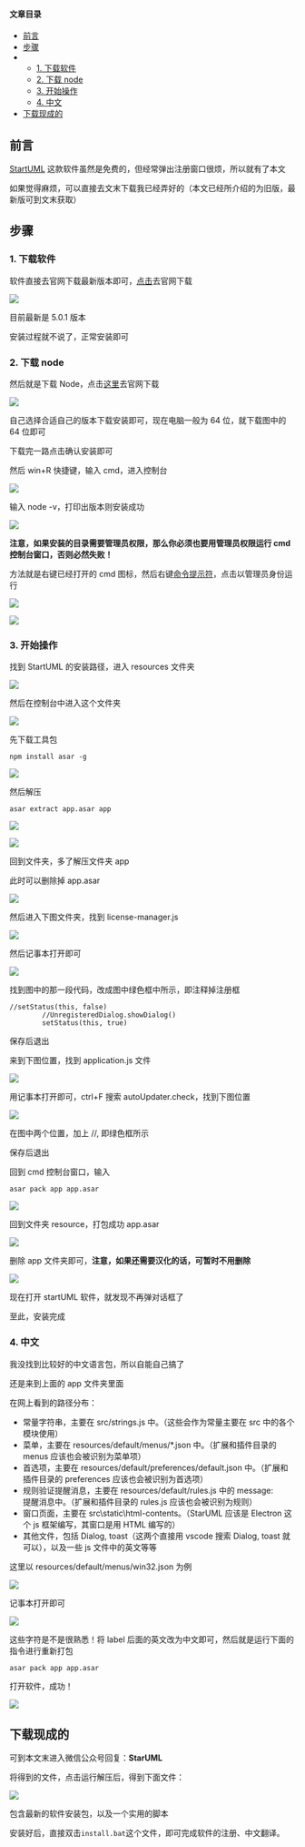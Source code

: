 #### 文章目录

*   [前言](#_2)
*   [步骤](#_6)
*   *   [1. 下载软件](#1_7)
    *   [2. 下载 node](#2node_14)
    *   [3. 开始操作](#3_31)
    *   [4. 中文](#4_91)
*   [下载现成的](#_118)

## 前言

[StartUML](https://so.csdn.net/so/search?q=StartUML&spm=1001.2101.3001.7020) 这款软件虽然是免费的，但经常弹出注册窗口很烦，所以就有了本文

如果觉得麻烦，可以直接去文末下载我已经弄好的（本文已经所介绍的为旧版，最新版可到文末获取）

## 步骤

### 1. 下载软件

软件直接去官网下载最新版本即可，[点击](https://staruml.io/download)去官网下载

![](https://img-blog.csdnimg.cn/51476e4699b44a88858242ee7ae6c6bf.png?x-oss-process=image/watermark,type_d3F5LXplbmhlaQ,shadow_50,text_Q1NETiBA5L2Z6K-GLQ==,size_20,color_FFFFFF,t_70,g_se,x_16)

  
目前最新是 5.0.1 版本

安装过程就不说了，正常安装即可

### 2. 下载 node

然后就是下载 Node，点击[这里](http://nodejs.cn/download/)去官网下载  

![](https://img-blog.csdnimg.cn/8fb1b18433004053b8bd1f86bf6f3e0c.png?x-oss-process=image/watermark,type_d3F5LXplbmhlaQ,shadow_50,text_Q1NETiBA5L2Z6K-GLQ==,size_20,color_FFFFFF,t_70,g_se,x_16)

自己选择合适自己的版本下载安装即可，现在电脑一般为 64 位，就下载图中的 64 位即可

下载完一路点击确认安装即可

然后 win+R 快捷键，输入 cmd，进入控制台  

![](https://img-blog.csdnimg.cn/3f4bfd3e64f04178baafd134d7f389e9.png?x-oss-process=image/watermark,type_d3F5LXplbmhlaQ,shadow_50,text_Q1NETiBA5L2Z6K-GLQ==,size_20,color_FFFFFF,t_70,g_se,x_16)

  
输入 node -v，打印出版本则安装成功  

![](https://img-blog.csdnimg.cn/d9d15682d542432c98ab37f0048f26ea.png)

  
**注意，如果安装的目录需要管理员权限，那么你必须也要用管理员权限运行 cmd 控制台窗口，否则必然失败！**

方法就是右键已经打开的 cmd 图标，然后右键[命令提示符](https://so.csdn.net/so/search?q=%E5%91%BD%E4%BB%A4%E6%8F%90%E7%A4%BA%E7%AC%A6&spm=1001.2101.3001.7020)，点击以管理员身份运行  

![](https://img-blog.csdnimg.cn/28ad4c05771b4ce883632e1cfc065049.png?x-oss-process=image/watermark,type_d3F5LXplbmhlaQ,shadow_50,text_Q1NETiBA5L2Z6K-GLQ==,size_20,color_FFFFFF,t_70,g_se,x_16)

  

![](https://img-blog.csdnimg.cn/7e2b00f8becf4b00966b1741d75e33f7.png?x-oss-process=image/watermark,type_d3F5LXplbmhlaQ,shadow_50,text_Q1NETiBA5L2Z6K-GLQ==,size_20,color_FFFFFF,t_70,g_se,x_16)

### 3. 开始操作

找到 StartUML 的安装路径，进入 resources 文件夹  

![](https://img-blog.csdnimg.cn/2759f485ea4f43eda98d1f023aced1e8.png?x-oss-process=image/watermark,type_d3F5LXplbmhlaQ,shadow_50,text_Q1NETiBA5L2Z6K-GLQ==,size_20,color_FFFFFF,t_70,g_se,x_16)

然后在控制台中进入这个文件夹  

![](https://img-blog.csdnimg.cn/2b37a7af9049448da2ddbdf241776143.png?x-oss-process=image/watermark,type_d3F5LXplbmhlaQ,shadow_50,text_Q1NETiBA5L2Z6K-GLQ==,size_20,color_FFFFFF,t_70,g_se,x_16)

  
先下载工具包

```
npm install asar -g
```

![](https://img-blog.csdnimg.cn/da2c26b50aba471297739197244c8483.png?x-oss-process=image/watermark,type_d3F5LXplbmhlaQ,shadow_50,text_Q1NETiBA5L2Z6K-GLQ==,size_20,color_FFFFFF,t_70,g_se,x_16)

  
然后解压

```
asar extract app.asar app
```

![](https://img-blog.csdnimg.cn/2574861336324a43b76c762369a28cbb.png)

  

![](https://img-blog.csdnimg.cn/f82881a7b2aa446d9eac6c607caa5958.png?x-oss-process=image/watermark,type_d3F5LXplbmhlaQ,shadow_50,text_Q1NETiBA5L2Z6K-GLQ==,size_20,color_FFFFFF,t_70,g_se,x_16)

  
回到文件夹，多了解压文件夹 app

此时可以删除掉 app.asar  

![](https://img-blog.csdnimg.cn/b4c324ec01d342f6be0fbc70a34bfe72.png?x-oss-process=image/watermark,type_d3F5LXplbmhlaQ,shadow_50,text_Q1NETiBA5L2Z6K-GLQ==,size_20,color_FFFFFF,t_70,g_se,x_16)

  
然后进入下图文件夹，找到 license-manager.js  

![](https://img-blog.csdnimg.cn/5666765dd7ee4a8fbba11a677dbee72c.png?x-oss-process=image/watermark,type_d3F5LXplbmhlaQ,shadow_50,text_Q1NETiBA5L2Z6K-GLQ==,size_20,color_FFFFFF,t_70,g_se,x_16)

  
然后记事本打开即可  

![](https://img-blog.csdnimg.cn/da20514082bd4db4bd9dbffb96576151.png?x-oss-process=image/watermark,type_d3F5LXplbmhlaQ,shadow_50,text_Q1NETiBA5L2Z6K-GLQ==,size_20,color_FFFFFF,t_70,g_se,x_16)

  
找到图中的那一段代码，改成图中绿色框中所示，即注释掉注册框

```
//setStatus(this, false)
        //UnregisteredDialog.showDialog()
        setStatus(this, true)
```

保存后退出

来到下图位置，找到 application.js 文件  

![](https://img-blog.csdnimg.cn/df0f0c98e4fb4ee9b88c5b0b49dd79d0.png?x-oss-process=image/watermark,type_d3F5LXplbmhlaQ,shadow_50,text_Q1NETiBA5L2Z6K-GLQ==,size_20,color_FFFFFF,t_70,g_se,x_16)

  
用记事本打开即可，ctrl+F 搜索 autoUpdater.check，找到下图位置  

![](https://img-blog.csdnimg.cn/433d98a5d5f74dcdaefb4ec6442af82c.png?x-oss-process=image/watermark,type_d3F5LXplbmhlaQ,shadow_50,text_Q1NETiBA5L2Z6K-GLQ==,size_20,color_FFFFFF,t_70,g_se,x_16)

  
在图中两个位置，加上 //, 即绿色框所示

保存后退出

回到 cmd 控制台窗口，输入

```
asar pack app app.asar
```

![](https://img-blog.csdnimg.cn/bad65fdd3974456fb6dc8d0a1d6b1c0f.png)

  
回到文件夹 resource，打包成功 app.asar  

![](https://img-blog.csdnimg.cn/2e0153dc091545109a9d02b166c9e9b2.png?x-oss-process=image/watermark,type_d3F5LXplbmhlaQ,shadow_50,text_Q1NETiBA5L2Z6K-GLQ==,size_20,color_FFFFFF,t_70,g_se,x_16)

  
删除 app 文件夹即可，**注意，如果还需要汉化的话，可暂时不用删除**  

![](https://img-blog.csdnimg.cn/4451da9b26ab4332b8552b344ebb5397.png?x-oss-process=image/watermark,type_d3F5LXplbmhlaQ,shadow_50,text_Q1NETiBA5L2Z6K-GLQ==,size_20,color_FFFFFF,t_70,g_se,x_16)

  
现在打开 startUML 软件，就发现不再弹对话框了

至此，安装完成

### 4. 中文

我没找到比较好的中文语言包，所以自能自己搞了

还是来到上面的 app 文件夹里面

在网上看到的路径分布：

*   常量字符串，主要在 src/strings.js 中。（这些会作为常量主要在 src 中的各个模块使用）
*   菜单，主要在 resources/default/menus/*.json 中。（扩展和插件目录的 menus 应该也会被识别为菜单项）
*   首选项，主要在 resources/default/preferences/default.json 中。（扩展和插件目录的 preferences 应该也会被识别为首选项）
*   规则验证提醒消息，主要在 resources/default/rules.js 中的 message:  
    提醒消息中。（扩展和插件目录的 rules.js 应该也会被识别为规则）
*   窗口页面，主要在 src\static\html-contents。（StarUML 应该是 Electron 这个 js 框架编写，其窗口是用 HTML 编写的）
*   其他文件，包括 Dialog, toast（这两个直接用 vscode 搜索 Dialog, toast 就可以），以及一些 js 文件中的英文等等

这里以 resources/default/menus/win32.json 为例  

![](https://img-blog.csdnimg.cn/339283e3c1f24e4c8ea34284ead78845.png?x-oss-process=image/watermark,type_d3F5LXplbmhlaQ,shadow_50,text_Q1NETiBA5L2Z6K-GLQ==,size_20,color_FFFFFF,t_70,g_se,x_16)

  
记事本打开即可  

![](https://img-blog.csdnimg.cn/1fffa961a5c14d109ce9a4a0cf44af3d.png?x-oss-process=image/watermark,type_d3F5LXplbmhlaQ,shadow_50,text_Q1NETiBA5L2Z6K-GLQ==,size_20,color_FFFFFF,t_70,g_se,x_16)

这些字符是不是很熟悉！将 label 后面的英文改为中文即可，然后就是运行下面的指令进行重新打包

```
asar pack app app.asar
```

打开软件，成功！  

![](https://img-blog.csdnimg.cn/7f687037fe084803886a67e59965a730.png?x-oss-process=image/watermark,type_d3F5LXplbmhlaQ,shadow_50,text_Q1NETiBA5L2Z6K-GLQ==,size_20,color_FFFFFF,t_70,g_se,x_16)

## 下载现成的

可到本文末进入微信公众号回复：**StarUML**

将得到的文件，点击运行解压后，得到下面文件：

![](https://img-blog.csdnimg.cn/b8cf6d10892e4b39a19d3d3e15d0c94c.png)

包含最新的软件安装包，以及一个实用的脚本

安装好后，直接双击`install.bat`这个文件，即可完成软件的注册、中文翻译。